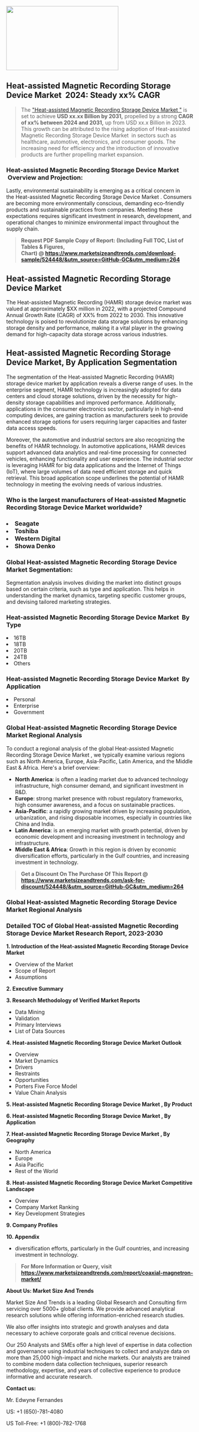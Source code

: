 <p><img class="alignnone size-medium wp-image-20088" src="https://ffe5etoiles.com/wp-content/uploads/2024/12/MST1-300x171.png" alt="" width="300" height="171" /></p><h2 id="ember46" class="ember-view reader-text-block__heading-2">Heat-assisted Magnetic Recording Storage Device Market &nbsp;2024: Steady&nbsp;xx% CAGR</h2><blockquote id="ember47" class="ember-view reader-text-block__blockquote">The&nbsp;<a class="app-aware-link " href="https://www.marketsizeandtrends.com/download-sample/524448/&utm_source=GitHub-GC&utm_medium=264" target="_blank" data-test-app-aware-link="">"Heat-assisted Magnetic Recording Storage Device Market "</a>&nbsp;is set to achieve&nbsp;<strong>USD&nbsp;xx.xx&nbsp;Billion by 2031,</strong>&nbsp;propelled by a strong&nbsp;<strong>CAGR of&nbsp;xx% between 2024 and 2031,</strong>&nbsp;up from USD xx.x Billion in 2023. This growth can be attributed to the rising adoption of&nbsp;Heat-assisted Magnetic Recording Storage Device Market &nbsp;in sectors such as healthcare, automotive, electronics, and consumer goods. The increasing need for efficiency and the introduction of innovative products are further propelling market expansion.</blockquote><h3 id="ember48" class="ember-view reader-text-block__heading-3">Heat-assisted Magnetic Recording Storage Device Market &nbsp;Overview and Projection:</h3><p id="ember49" class="ember-view reader-text-block__paragraph">Lastly, environmental sustainability is emerging as a critical concern in the&nbsp;Heat-assisted Magnetic Recording Storage Device Market . Consumers are becoming more environmentally conscious, demanding eco-friendly products and sustainable practices from companies. Meeting these expectations requires significant investment in research, development, and operational changes to minimize environmental impact throughout the supply chain.</p><blockquote id="ember50" class="ember-view reader-text-block__blockquote"><strong>Request PDF Sample Copy of Report: (Including Full TOC, List of Tables &amp; Figures, Chart)&nbsp;@&nbsp;<strong><a href="https://www.marketsizeandtrends.com/download-sample/524448/&utm_source=GitHub-GC&utm_medium=264" target="_blank">https://www.marketsizeandtrends.com/download-sample/524448/&utm_source=GitHub-GC&utm_medium=264</a></strong></strong></blockquote><h3 class=""> <h2>Heat-assisted Magnetic Recording Storage Device Market</h2><p>The Heat-assisted Magnetic Recording (HAMR) storage device market was valued at approximately $XX million in 2022, with a projected Compound Annual Growth Rate (CAGR) of XX% from 2022 to 2030. This innovative technology is poised to revolutionize data storage solutions by enhancing storage density and performance, making it a vital player in the growing demand for high-capacity data storage across various industries.</p><h2>Heat-assisted Magnetic Recording Storage Device Market, By Application Segmentation</h2><p>The segmentation of the Heat-assisted Magnetic Recording (HAMR) storage device market by application reveals a diverse range of uses. In the enterprise segment, HAMR technology is increasingly adopted for data centers and cloud storage solutions, driven by the necessity for high-density storage capabilities and improved performance. Additionally, applications in the consumer electronics sector, particularly in high-end computing devices, are gaining traction as manufacturers seek to provide enhanced storage options for users requiring larger capacities and faster data access speeds.</p><p>Moreover, the automotive and industrial sectors are also recognizing the benefits of HAMR technology. In automotive applications, HAMR devices support advanced data analytics and real-time processing for connected vehicles, enhancing functionality and user experience. The industrial sector is leveraging HAMR for big data applications and the Internet of Things (IoT), where large volumes of data need efficient storage and quick retrieval. This broad application scope underlines the potential of HAMR technology in meeting the evolving needs of various industries.</p></h3><h3 id="" class="">Who is the largest manufacturers of&nbsp;Heat-assisted Magnetic Recording Storage Device Market worldwide?</h3><h3 class=""></Li><Li>Seagate</Li><Li> Toshiba</Li><Li> Western Digital</Li><Li> Showa Denko</h3><h3 id="ember53" class="ember-view reader-text-block__heading-3">Global&nbsp;Heat-assisted Magnetic Recording Storage Device Market Segmentation:</h3><p id="ember54" class="ember-view reader-text-block__paragraph">Segmentation analysis involves dividing the market into distinct groups based on certain criteria, such as type and application. This helps in understanding the market dynamics, targeting specific customer groups, and devising tailored marketing strategies.</p><h3 id="" class="">Heat-assisted Magnetic Recording Storage Device Market &nbsp;By Type</h3><p></Li><Li>16TB</Li><Li> 18TB</Li><Li> 20TB</Li><Li> 24TB</Li><Li> Others</p><h3 id="" class="">Heat-assisted Magnetic Recording Storage Device Market &nbsp;By Application</h3><p class=""></Li><Li>Personal</Li><Li> Enterprise</Li><Li> Government</p><h3 id="ember62" class="ember-view reader-text-block__heading-3">Global Heat-assisted Magnetic Recording Storage Device Market Regional Analysis</h3><p id="ember63" class="ember-view reader-text-block__paragraph">To conduct a regional analysis of the global Heat-assisted Magnetic Recording Storage Device Market , we typically examine various regions such as North America, Europe, Asia-Pacific, Latin America, and the Middle East &amp; Africa. Here's a brief overview:</p><ul><li><strong>North America</strong>: is often a leading market due to advanced technology infrastructure, high consumer demand, and significant investment in R&amp;D.</li><li><strong>Europe</strong>: strong market presence with robust regulatory frameworks, high consumer awareness, and a focus on sustainable practices.</li><li><strong>Asia-Pacific</strong>: a rapidly growing market driven by increasing population, urbanization, and rising disposable incomes, especially in countries like China and India.</li><li><strong>Latin America</strong>: is an emerging market with growth potential, driven by economic development and increasing investment in technology and infrastructure.</li><li><strong>Middle East &amp; Africa</strong>: Growth in this region is driven by economic diversification efforts, particularly in the Gulf countries, and increasing investment in technology.</li></ul><blockquote id="ember61" class="ember-view reader-text-block__blockquote"><strong>Get a Discount On The Purchase Of This Report @ <strong><a href="https://html-cleaner.com/" target="">https://www.marketsizeandtrends.com/ask-for-discount/524448/&utm_source=GitHub-GC&utm_medium=264</a></strong></strong></blockquote><h3 id="ember62" class="ember-view reader-text-block__heading-3">Global Heat-assisted Magnetic Recording Storage Device Market Regional Analysis</h3><h3 id="" class="">Detailed TOC of Global Heat-assisted Magnetic Recording Storage Device Market Research Report, 2023-2030</h3><p id="" class=""><strong>1. Introduction of the Heat-assisted Magnetic Recording Storage Device Market </strong></p><ul><li>Overview of the Market</li><li>Scope of Report</li><li>Assumptions</li></ul><p id="" class=""><strong>2. Executive Summary</strong></p><p id="" class=""><strong>3. Research Methodology of Verified Market Reports</strong></p><ul><li>Data Mining</li><li>Validation</li><li>Primary Interviews</li><li>List of Data Sources</li></ul><p id="" class=""><strong>4. Heat-assisted Magnetic Recording Storage Device Market Outlook</strong></p><ul><li>Overview</li><li>Market Dynamics</li><li>Drivers</li><li>Restraints</li><li>Opportunities</li><li>Porters Five Force Model</li><li>Value Chain Analysis</li></ul><p id="" class=""><strong>5. Heat-assisted Magnetic Recording Storage Device Market , By Product</strong></p><p id="" class=""><strong>6. Heat-assisted Magnetic Recording Storage Device Market , By Application</strong></p><p id="" class=""><strong>7. Heat-assisted Magnetic Recording Storage Device Market , By Geography</strong></p><ul><li>North America</li><li>Europe</li><li>Asia Pacific</li><li>Rest of the World</li></ul><p id="" class=""><strong>8. Heat-assisted Magnetic Recording Storage Device Market Competitive Landscape</strong></p><ul><li>Overview</li><li>Company Market Ranking</li><li>Key Development Strategies</li></ul><p id="" class=""><strong>9. Company Profiles</strong></p><p id="" class=""><strong>10. Appendix</strong></p><ul><li>diversification efforts, particularly in the Gulf countries, and increasing investment in technology.</li></ul><blockquote id="ember65" class="ember-view reader-text-block__blockquote"><strong>For More Information or Query, visit <strong><strong><a href="https://html-cleaner.com/" target="">https://www.marketsizeandtrends.com/report/coaxial-magnetron-market/</a></strong></strong></strong></blockquote><p id="" class=""><strong>About Us: Market Size And Trends</strong></p><p id="" class="">Market Size And Trends is a leading Global Research and Consulting firm servicing over 5000+ global clients. We provide advanced analytical research solutions while offering information-enriched research studies.</p><p id="" class="">We also offer insights into strategic and growth analyses and data necessary to achieve corporate goals and critical revenue decisions.</p><p id="" class="">Our 250 Analysts and SMEs offer a high level of expertise in data collection and governance using industrial techniques to collect and analyze data on more than 25,000 high-impact and niche markets. Our analysts are trained to combine modern data collection techniques, superior research methodology, expertise, and years of collective experience to produce informative and accurate research.</p><p id="" class=""><strong>Contact us:</strong></p><p id="" class="">Mr. Edwyne Fernandes</p><p id="" class="">US: +1 (650)-781-4080</p><p id="" class="">US Toll-Free: +1 (800)-782-1768</p>
